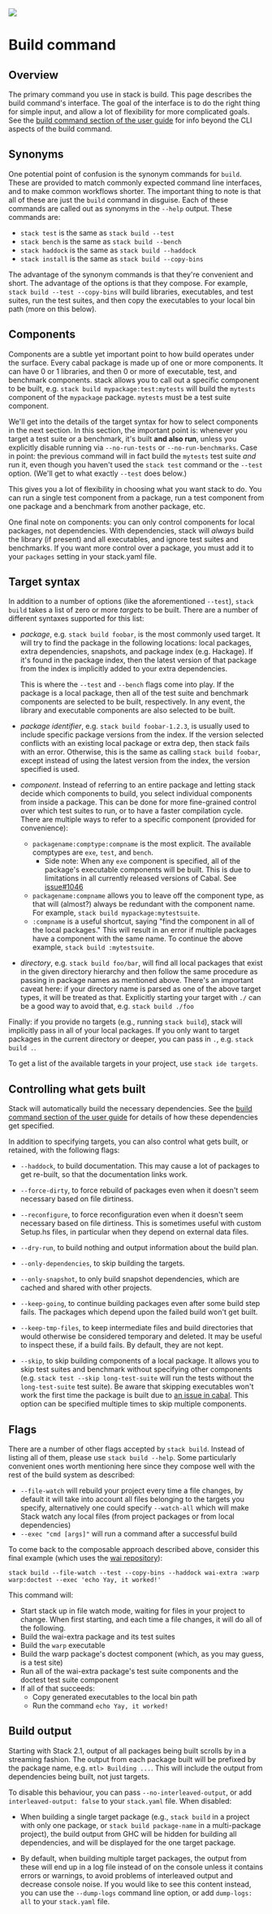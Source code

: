 <div class="hidden-warning"><a href="https://docs.haskellstack.org/"><img src="https://cdn.jsdelivr.net/gh/commercialhaskell/stack/doc/img/hidden-warning.svg"></a></div>

# Build command

## Overview

The primary command you use in stack is build. This page describes the build
command's interface. The goal of the interface is to do the right thing for
simple input, and allow a lot of flexibility for more complicated goals. See the
[build command section of the user guide](GUIDE.md#the-build-command) for info
beyond the CLI aspects of the build command.

## Synonyms

One potential point of confusion is the synonym commands for `build`. These are
provided to match commonly expected command line interfaces, and to make common
workflows shorter. The important thing to note is that all of these are just
the `build` command in disguise. Each of these commands are called out as
synonyms in the `--help` output. These commands are:

* `stack test` is the same as `stack build --test`
* `stack bench` is the same as `stack build --bench`
* `stack haddock` is the same as `stack build --haddock`
* `stack install` is the same as `stack build --copy-bins`

The advantage of the synonym commands is that they're convenient and short. The
advantage of the options is that they compose. For example, `stack build --test --copy-bins`
will build libraries, executables, and test suites, run the test
suites, and then copy the executables to your local bin path (more on this
below).

## Components

Components are a subtle yet important point to how build operates under the
surface. Every cabal package is made up of one or more components. It can have
0 or 1 libraries, and then 0 or more of executable, test, and benchmark
components. stack allows you to call out a specific component to be built, e.g.
`stack build mypackage:test:mytests` will build the `mytests` component of the
`mypackage` package. `mytests` must be a test suite component.

We'll get into the details of the target syntax for how to select components in
the next section. In this section, the important point is: whenever you target
a test suite or a benchmark, it's built __and also run__, unless you explicitly
disable running via `--no-run-tests` or `--no-run-benchmarks`. Case in point:
the previous command will in fact build the `mytests` test suite *and* run it,
even though you haven't used the `stack test` command or the `--test` option.
(We'll get to what exactly `--test` does below.)

This gives you a lot of flexibility in choosing what you want stack to do. You
can run a single test component from a package, run a test component from one
package and a benchmark from another package, etc.

One final note on components: you can only control components for local
packages, not dependencies. With dependencies, stack will *always* build the
library (if present) and all executables, and ignore test suites and
benchmarks. If you want more control over a package, you must add it to your
`packages` setting in your stack.yaml file.

## Target syntax

In addition to a number of options (like the aforementioned `--test`), `stack build`
takes a list of zero or more *targets* to be built. There are a number
of different syntaxes supported for this list:

*   *package*, e.g. `stack build foobar`, is the most commonly used target. It
    will try to find the package in the following locations: local packages,
    extra dependencies, snapshots, and package index (e.g. Hackage). If it's
    found in the package index, then the latest version of that package from
    the index is implicitly added to your extra dependencies.

    This is where the `--test` and `--bench` flags come into play. If the
    package is a local package, then all of the test suite and benchmark
    components are selected to be built, respectively. In any event, the
    library and executable components are also selected to be built.

*   *package identifier*, e.g. `stack build foobar-1.2.3`, is usually used to
    include specific package versions from the index. If the version selected
    conflicts with an existing local package or extra dep, then stack fails
    with an error. Otherwise, this is the same as calling `stack build foobar`,
    except instead of using the latest version from the index, the version
    specified is used.

*   *component*. Instead of referring to an entire package and letting stack
    decide which components to build, you select individual components from
    inside a package. This can be done for more fine-grained control over which
    test suites to run, or to have a faster compilation cycle. There are
    multiple ways to refer to a specific component (provided for convenience):

    * `packagename:comptype:compname` is the most explicit. The available
      comptypes are `exe`, `test`, and `bench`.
        * Side note: When any `exe` component is specified, all of the package's executable components will be built.  This is due to limitations in all currently released versions of Cabal.  See [issue#1046](https://github.com/commercialhaskell/stack/issues/1406)
    * `packagename:compname` allows you to leave off the component type, as
      that will (almost?) always be redundant with the component name. For
      example, `stack build mypackage:mytestsuite`.
    * `:compname` is a useful shortcut, saying "find the component in all of
      the local packages." This will result in an error if multiple packages
      have a component with the same name. To continue the above example,
      `stack build :mytestsuite`.

* *directory*, e.g. `stack build foo/bar`, will find all local packages that
  exist in the given directory hierarchy and then follow the same procedure as
  passing in package names as mentioned above. There's an important caveat
  here: if your directory name is parsed as one of the above target types, it
  will be treated as that. Explicitly starting your target with `./` can be a
  good way to avoid that, e.g. `stack build ./foo`

Finally: if you provide no targets (e.g., running `stack build`), stack will
implicitly pass in all of your local packages. If you only want to target
packages in the current directory or deeper, you can pass in `.`, e.g. `stack build .`.

To get a list of the available targets in your project, use `stack ide targets`.

## Controlling what gets built

Stack will automatically build the necessary
dependencies. See the
[build command section of the user guide](GUIDE.md#the-build-command) for
details of how these dependencies get specified.

In addition to specifying targets, you can also control what gets built, or
retained, with the following flags:

* `--haddock`, to build documentation.  This may cause a lot of packages to get
  re-built, so that the documentation links work.

* `--force-dirty`, to force rebuild of packages even when it doesn't seem
  necessary based on file dirtiness.

* `--reconfigure`, to force reconfiguration even when it doesn't seem necessary
  based on file dirtiness. This is sometimes useful with custom Setup.hs files,
  in particular when they depend on external data files.

* `--dry-run`, to build nothing and output information about the build plan.

* `--only-dependencies`, to skip building the targets.

* `--only-snapshot`, to only build snapshot dependencies, which are cached and
  shared with other projects.

* `--keep-going`, to continue building packages even after some build step
  fails. The packages which depend upon the failed build won't get built.

* `--keep-tmp-files`, to keep intermediate files and build directories that
  would otherwise be considered temporary and deleted. It may be useful to
  inspect these, if a build fails. By default, they are not kept.

* `--skip`, to skip building components of a local package. It allows
  you to skip test suites and benchmark without specifying other components
  (e.g. `stack test --skip long-test-suite` will run the tests without the
  `long-test-suite` test suite). Be aware that skipping executables won't work
  the first time the package is built due to
  [an issue in cabal](https://github.com/commercialhaskell/stack/issues/3229).
  This option can be specified multiple times to skip multiple components.

## Flags

There are a number of other flags accepted by `stack build`. Instead of listing
all of them, please use `stack build --help`. Some particularly convenient ones
worth mentioning here since they compose well with the rest of the build system
as described:

* `--file-watch` will rebuild your project every time a file changes, by default
  it will take into account all files belonging to the targets you specify,
  alternatively one could specify `--watch-all` which will make Stack watch
  any local files (from project packages or from local dependencies)
* `--exec "cmd [args]"` will run a command after a successful build

To come back to the composable approach described above, consider this final
example (which uses the [wai repository](https://github.com/yesodweb/wai/)):

```
stack build --file-watch --test --copy-bins --haddock wai-extra :warp warp:doctest --exec 'echo Yay, it worked!'
```

This command will:

* Start stack up in file watch mode, waiting for files in your project to
  change. When first starting, and each time a file changes, it will do all of
  the following.
* Build the wai-extra package and its test suites
* Build the `warp` executable
* Build the warp package's doctest component (which, as you may guess, is a
  test site)
* Run all of the wai-extra package's test suite components and the doctest test
  suite component
* If all of that succeeds:
    * Copy generated executables to the local bin path
    * Run the command `echo Yay, it worked!`

## Build output

Starting with Stack 2.1, output of all packages being built scrolls by in a
streaming fashion. The output from each package built will be prefixed by the
package name, e.g. `mtl> Building ...`. This will include the output from
dependencies being built, not just targets.

To disable this behaviour, you can pass `--no-interleaved-output`, or add
`interleaved-output: false` to your `stack.yaml` file.  When disabled:

  * When building a single target package (e.g., `stack build` in a project
    with only one package, or `stack build package-name` in a multi-package
    project), the build output from GHC will be hidden for building all
    dependencies, and will be displayed for the one target package.

  * By default, when building multiple target packages, the output from these
    will end up in a log file instead of on the console unless it contains
    errors or warnings, to avoid problems of interleaved output and decrease
    console noise. If you would like to see this content instead, you can use
    the `--dump-logs` command line option, or add `dump-logs: all` to your
    `stack.yaml` file.
